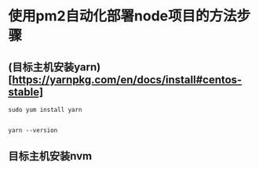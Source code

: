 # 使用pm2自动化部署node项目的方法步骤

## (目标主机安装yarn)[https://yarnpkg.com/en/docs/install#centos-stable]

```
sudo yum install yarn


yarn --version
```

## 目标主机安装nvm

```

```
